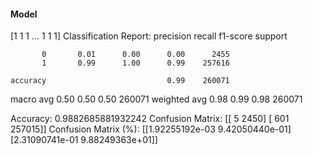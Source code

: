 #### Model
[1 1 1 ... 1 1 1]
Classification Report:
              precision    recall  f1-score   support

           0       0.01      0.00      0.00      2455
           1       0.99      1.00      0.99    257616

    accuracy                           0.99    260071
   macro avg       0.50      0.50      0.50    260071
weighted avg       0.98      0.99      0.98    260071

Accuracy: 0.9882685881932242
Confusion Matrix:
[[     5   2450]
 [   601 257015]]
Confusion Matrix (%):
[[1.92255192e-03 9.42050440e-01]
 [2.31090741e-01 9.88249363e+01]]
